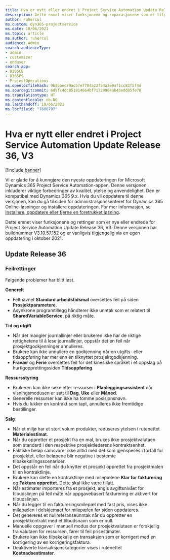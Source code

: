 ```yaml
---
title: Hva er nytt eller endret i Project Service Automation Update Release 36, V3
description: Dette emnet viser funksjonene og reparasjonene som er tilgjengelige i Microsoft Dynamics 365 Project Service Automation-oppdateringsutgivelsen 36, V3.
author: ruhercul
ms.custom: dyn365-projectservice
ms.date: 10/06/2021
ms.topic: article
ms.author: ruhercul
audience: Admin
search.audienceType:
- admin
- customizer
- enduser
search.app:
- D365CE
- D365PS
- ProjectOperations
ms.openlocfilehash: 9b85aed79acb7e7784a23f54a2e9af1cc83f5f4d
ms.sourcegitcommit: 6d9fc4dc851814664bf71729904ab4bedd85fe70
ms.translationtype: HT
ms.contentlocale: nb-NO
ms.lasthandoff: 10/06/2021
ms.locfileid: "7606797"
---
```

# <a name="whats-new-or-changed-in-project-service-automation-update-release-36-v3"></a>Hva er nytt eller endret i Project Service Automation Update Release 36, V3

[!include [banner](../includes/psa-now-project-operations.md)]

Vi er glade for å kunngjøre den nyeste oppdateringen for Microsoft Dynamics 365 Project Service Automation-appen. Denne versjonen inkluderer viktige forbedringer av kvalitet, ytelse og anvendelighet. Den er kompatibel med Dynamics 365 9.x. Hvis du vil oppdatere til denne versjonen, kan du gå til siden for administrasjonssenteret for Dynamics 365 Online-løsninger og installere oppdateringen. For mer informasjon, se [Installere, oppdatere eller fjerne en foretrukket løsning](/power-platform/admin/install-remove-preferred-solution).

Dette emnet viser funksjonene og rettinger som er nye eller endrede for Project Service Automation Update Release 36, V3. Denne versjonen har buildnummer V3.10.57.152 og er vanligvis tilgjengelig via en egen oppdatering i oktober 2021.

## <a name="update-release-36"></a>Update Release 36

### <a name="bug-fixes"></a>Feilrettinger

Følgende problemer har blitt løst.

**Generelt**
- Feltnavnet **Standard arbeidstidsmal** oversettes feil på siden **Prosjektparametere**.
- Asynkrone programtillegg håndterer ikke unntak som er relatert til **SharedVariableService**, på riktig måte.

**Tid og utgift**
- Når det mangler journallinjer eller brukeren ikke har de riktige rettighetene til å lese journallinjer, oppstår det en feil når prosjektgodkjenninger annulleres.
- Brukere kan ikke annullere en godkjenning når en utgifts- eller tidsoppføring har mer enn én tilknyttet prosjektgodkjenning.
- **Fravær** og **Ferie** oversettes feil for det kinesiske språket i et oppslag på hurtigopprettingssiden **Tidsoppføring**.

**Ressursstyring**
- Brukeren kan ikke søke etter ressurser i **Planleggingsassistent** når visningsmodusen er satt til **Dag**, **Uke** eller **Måned**.
- Generelle ressurser kan ikke ha tomme posisjonsnavn. 
- Hvis du lukker en kontrakt som tapt, annulleres ikke fremtidige bestillinger.

**Salg**
- Når et miljø har et stort volum produkter, reduseres ytelsen i rutenettet **Materialestimat**.
- Når du oppretter et prosjekt fra en mal, brukes ikke prosjektvalutaen som standard i den respektive prosjektlederens kontraktsenhet.
- Faktiske beløp samsvarer ikke alltid med det som gjenspeiles i forfall for prosjektet, eller beløpene blir negative i bestemte tilbakekallingsscenarioer.
- Det oppstår en feil når du knytter et prosjekt opprettet fra prosjektmalen til en kontraktlinje.
- Brukere kan slette en kontraktlinje med milepælene **Klar for fakturering** og **Faktura opprettet**. Dette skal ikke være tillatt.
- Når estimater importeres fra et prosjekt, angis avgiftsnivået for tilbudslinjen på feil måte når oppgavebasert fakturering er aktivert for tilbudslinjen.
- Når du legger til en faktureringsmilepæl med fast pris, vises ikke milepælen i delskjemaet for milepælen før siden oppdateres.
- Det genereres et nullreferanseunntak når du oppretter en prosjektkontrakt med et tilbudsnavn som er null.
- Manuelle oppgaver i manuell modus der prosjektvalutaen er forskjellig fra valutaen for ressursen, fører til feil prisestimater.
- Brukere kan ikke tilbakekalle en transaksjon som er korrigert med en korrigering av en korrigeringsfaktura.
- Deaktiverte transaksjonskategorier vises i rutenettet **Kostnadsestimater**.



